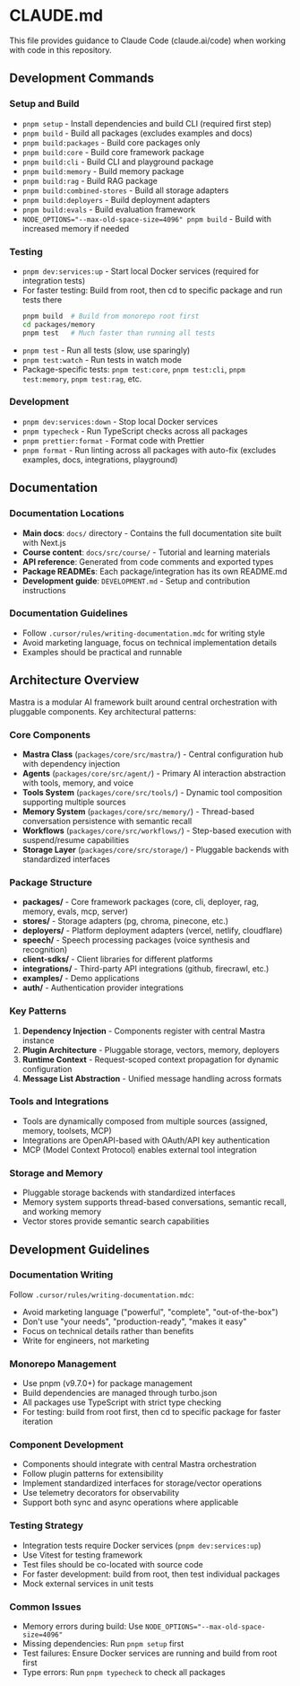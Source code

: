 # CLAUDE.md

This file provides guidance to Claude Code (claude.ai/code) when working with code in this repository.

## Development Commands

### Setup and Build

- `pnpm setup` - Install dependencies and build CLI (required first step)
- `pnpm build` - Build all packages (excludes examples and docs)
- `pnpm build:packages` - Build core packages only
- `pnpm build:core` - Build core framework package
- `pnpm build:cli` - Build CLI and playground package
- `pnpm build:memory` - Build memory package
- `pnpm build:rag` - Build RAG package
- `pnpm build:combined-stores` - Build all storage adapters
- `pnpm build:deployers` - Build deployment adapters
- `pnpm build:evals` - Build evaluation framework
- `NODE_OPTIONS="--max-old-space-size=4096" pnpm build` - Build with increased memory if needed

### Testing

- `pnpm dev:services:up` - Start local Docker services (required for integration tests)
- For faster testing: Build from root, then cd to specific package and run tests there
  ```bash
  pnpm build  # Build from monorepo root first
  cd packages/memory
  pnpm test   # Much faster than running all tests
  ```
- `pnpm test` - Run all tests (slow, use sparingly)
- `pnpm test:watch` - Run tests in watch mode
- Package-specific tests: `pnpm test:core`, `pnpm test:cli`, `pnpm test:memory`, `pnpm test:rag`, etc.

### Development

- `pnpm dev:services:down` - Stop local Docker services
- `pnpm typecheck` - Run TypeScript checks across all packages
- `pnpm prettier:format` - Format code with Prettier
- `pnpm format` - Run linting across all packages with auto-fix (excludes examples, docs, integrations, playground)

## Documentation

### Documentation Locations

- **Main docs**: `docs/` directory - Contains the full documentation site built with Next.js
- **Course content**: `docs/src/course/` - Tutorial and learning materials
- **API reference**: Generated from code comments and exported types
- **Package READMEs**: Each package/integration has its own README.md
- **Development guide**: `DEVELOPMENT.md` - Setup and contribution instructions

### Documentation Guidelines

- Follow `.cursor/rules/writing-documentation.mdc` for writing style
- Avoid marketing language, focus on technical implementation details
- Examples should be practical and runnable

## Architecture Overview

Mastra is a modular AI framework built around central orchestration with pluggable components. Key architectural patterns:

### Core Components

- **Mastra Class** (`packages/core/src/mastra/`) - Central configuration hub with dependency injection
- **Agents** (`packages/core/src/agent/`) - Primary AI interaction abstraction with tools, memory, and voice
- **Tools System** (`packages/core/src/tools/`) - Dynamic tool composition supporting multiple sources
- **Memory System** (`packages/core/src/memory/`) - Thread-based conversation persistence with semantic recall
- **Workflows** (`packages/core/src/workflows/`) - Step-based execution with suspend/resume capabilities
- **Storage Layer** (`packages/core/src/storage/`) - Pluggable backends with standardized interfaces

### Package Structure

- **packages/** - Core framework packages (core, cli, deployer, rag, memory, evals, mcp, server)
- **stores/** - Storage adapters (pg, chroma, pinecone, etc.)
- **deployers/** - Platform deployment adapters (vercel, netlify, cloudflare)
- **speech/** - Speech processing packages (voice synthesis and recognition)
- **client-sdks/** - Client libraries for different platforms
- **integrations/** - Third-party API integrations (github, firecrawl, etc.)
- **examples/** - Demo applications
- **auth/** - Authentication provider integrations

### Key Patterns

1. **Dependency Injection** - Components register with central Mastra instance
2. **Plugin Architecture** - Pluggable storage, vectors, memory, deployers
3. **Runtime Context** - Request-scoped context propagation for dynamic configuration
4. **Message List Abstraction** - Unified message handling across formats

### Tools and Integrations

- Tools are dynamically composed from multiple sources (assigned, memory, toolsets, MCP)
- Integrations are OpenAPI-based with OAuth/API key authentication
- MCP (Model Context Protocol) enables external tool integration

### Storage and Memory

- Pluggable storage backends with standardized interfaces
- Memory system supports thread-based conversations, semantic recall, and working memory
- Vector stores provide semantic search capabilities

## Development Guidelines

### Documentation Writing

Follow `.cursor/rules/writing-documentation.mdc`:

- Avoid marketing language ("powerful", "complete", "out-of-the-box")
- Don't use "your needs", "production-ready", "makes it easy"
- Focus on technical details rather than benefits
- Write for engineers, not marketing

### Monorepo Management

- Use pnpm (v9.7.0+) for package management
- Build dependencies are managed through turbo.json
- All packages use TypeScript with strict type checking
- For testing: build from root first, then cd to specific package for faster iteration

### Component Development

- Components should integrate with central Mastra orchestration
- Follow plugin patterns for extensibility
- Implement standardized interfaces for storage/vector operations
- Use telemetry decorators for observability
- Support both sync and async operations where applicable

### Testing Strategy

- Integration tests require Docker services (`pnpm dev:services:up`)
- Use Vitest for testing framework
- Test files should be co-located with source code
- For faster development: build from root, then test individual packages
- Mock external services in unit tests

### Common Issues

- Memory errors during build: Use `NODE_OPTIONS="--max-old-space-size=4096"`
- Missing dependencies: Run `pnpm setup` first
- Test failures: Ensure Docker services are running and build from root first
- Type errors: Run `pnpm typecheck` to check all packages

